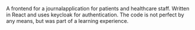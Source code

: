 
A frontend for a journalapplication for patients and healthcare staff. Written in React and uses keycloak for authentication. The code is not perfect by any means, but was part of a learning experience.
